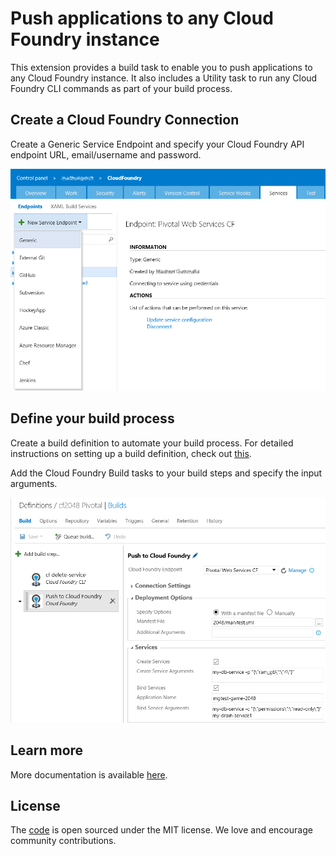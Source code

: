 # Push applications to any Cloud Foundry instance
This extension provides a build task to enable you to push applications to any Cloud Foundry instance. It also includes a Utility task to run any Cloud Foundry CLI commands as part of your build process.

## Create a Cloud Foundry Connection
Create a Generic Service Endpoint and specify your Cloud Foundry API endpoint URL, email/username and password.

![Cloud Foundry Endpoint](images/cfEndpoint.png)

## Define your build process
Create a build definition to automate your build process. For detailed instructions on setting up a build definition, check out [this](https://msdn.microsoft.com/library/vs/alm/build/define/create).

Add the Cloud Foundry Build tasks to your build steps and specify the input arguments.

![Cloud Foundry Build Tasks](images/cfBuildTasks.png) 

## Learn more
More documentation is available [here](https://github.com/Microsoft/vsts-cloudfoundry).

## License
The [code](https://github.com/Microsoft/vsts-cloudfoundry) is open sourced under the MIT license. We love and encourage community contributions.  